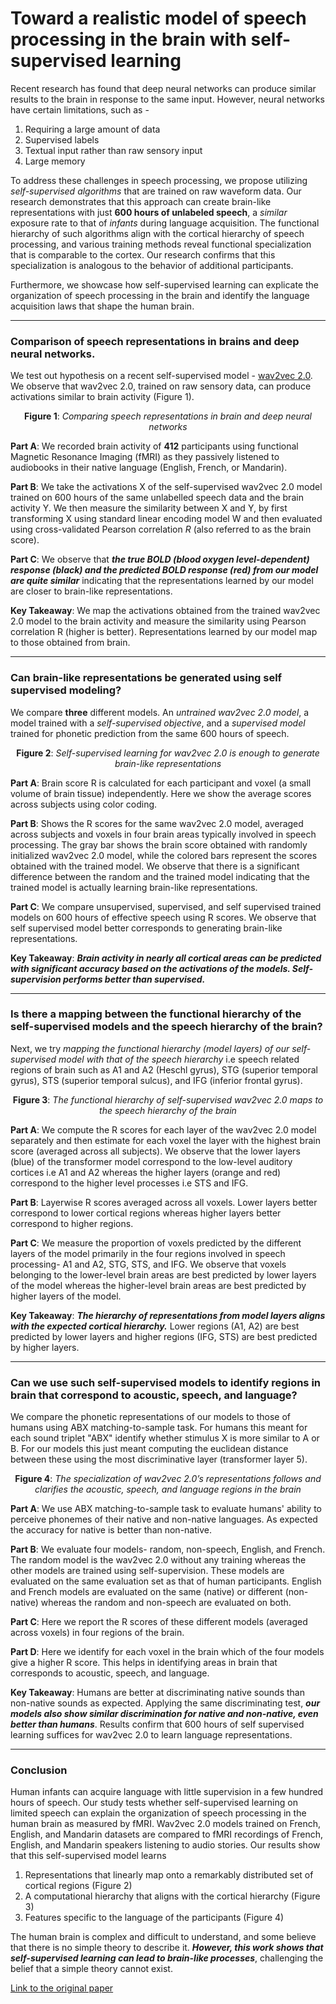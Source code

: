 # Toward a realistic model of speech processing in the brain with self-supervised learning

Recent research has found that deep neural networks can produce similar results to the brain in response to the same input. However, neural networks have certain limitations, such as -
1. Requiring a large amount of data
2. Supervised labels
3. Textual input rather than raw sensory input
4. Large memory

To address these challenges in speech processing, we propose utilizing _self-supervised algorithms_ that are trained on raw waveform data. Our research demonstrates that this approach can create brain-like representations with just **600 hours of unlabeled speech**, a _similar_ exposure rate to that of _infants_ during language acquisition. The functional hierarchy of such algorithms align with the cortical hierarchy of speech processing, and various training methods reveal functional specialization that is comparable to the cortex. Our research confirms that this specialization is analogous to the behavior of additional participants.

Furthermore, we showcase how self-supervised learning can explicate the organization of speech processing in the brain and identify the language acquisition laws that shape the human brain.
<hr>

### Comparison of speech representations in brains and deep neural networks.
We test out hypothesis on a recent self-supervised model - <a href="https://www.google.com/search?client=safari&rls=en&q=wav2vec+2.0&ie=UTF-8&oe=UTF-8">wav2vec 2.0</a>. We observe that wav2vec 2.0, trained on raw sensory data, can produce activations similar to brain activity (Figure 1).
<p align="center">
    <img src="figure1.png" alt><br>
    <b>Figure 1</b>: <em>Comparing speech representations in brain and deep neural networks</em>
</p>

**Part A**: We recorded brain activity of **412** participants using functional Magnetic Resonance Imaging (fMRI) as they passively listened to audiobooks in their native language (English, French, or Mandarin).

**Part B**: We take the activations X of the self-supervised wav2vec 2.0 model trained on 600 hours of the same unlabelled speech data and the brain activity Y. We then measure the similarity between X and Y, by first transforming X using standard linear encoding model W and then evaluated using cross-validated Pearson correlation _R_ (also referred to as the brain score).

**Part C**: We observe that **_the true BOLD (blood oxygen level-dependent) response (black) and the predicted BOLD response (red) from our model are quite similar_** indicating that the representations learned by our model are closer to brain-like representations.

**Key Takeaway**: We map the activations obtained from the trained wav2vec 2.0 model to the brain activity and measure the similarity using Pearson correlation R (higher is better). Representations learned by our model map to those obtained from brain.
<hr>

### Can brain-like representations be generated using self supervised modeling?
We compare **three** different models. An _untrained wav2vec 2.0 model_, a model trained with a _self-supervised objective_, and a _supervised model_ trained for phonetic prediction from the same 600 hours of speech.
<p align="center">
    <img src="figure2.png" alt><br>
    <b>Figure 2</b>: <em>Self-supervised learning for wav2vec 2.0 is enough to generate brain-like representations</em>
</p>

**Part A**: Brain score R is calculated for each participant and voxel (a small volume of brain tissue) independently. Here we show the average scores across subjects using color coding. 

**Part B**: Shows the R scores for the same wav2vec 2.0 model, averaged across subjects and voxels in four brain areas typically involved in speech processing. The gray bar shows the brain score obtained with randomly initialized wav2vec 2.0 model, while the colored bars represent the scores obtained with the trained model. We observe that there is a significant difference between the random and the trained model indicating that the trained model is actually learning brain-like representations.

**Part C**: We compare unsupervised, supervised, and self supervised trained models on 600 hours of effective speech using R scores. We observe that self supervised model better corresponds to generating brain-like representations.

**Key Takeaway**: **_Brain activity in nearly all cortical areas can be predicted with significant accuracy based on the activations of the models. Self-supervision performs better than supervised._**
<hr>

### Is there a mapping between the functional hierarchy of the self-supervised models and the speech hierarchy of the brain?
Next, we try _mapping the functional hierarchy (model layers) of our self-supervised model with that of the speech hierarchy_ i.e speech related regions of brain such as A1 and A2 (Heschl gyrus), STG (superior temporal gyrus), STS (superior temporal sulcus), and IFG (inferior frontal gyrus).
<p align="center">
    <img src="figure3.png" alt><br>
    <b>Figure 3</b>: <em>The functional hierarchy of self-supervised wav2vec 2.0 maps to the speech hierarchy of the brain</em>
</p>

**Part A**: We compute the R scores for each layer of the wav2vec 2.0 model separately and then estimate for each voxel the layer with the highest brain score (averaged across all subjects). We observe that the lower layers (blue) of the transformer model correspond to the low-level auditory cortices i.e A1 and A2 whereas the higher layers (orange and red) correspond to the higher level processes i.e STS and IFG.

**Part B**: Layerwise R scores averaged across all voxels. Lower layers better correspond to lower cortical regions whereas higher layers better correspond to higher regions.

**Part C**: We measure the proportion of voxels predicted by the different layers of the model primarily in the four regions involved in speech processing- A1 and A2, STG, STS, and IFG. We observe that voxels belonging to the lower-level brain areas are best predicted by lower layers of the model whereas the higher-level brain areas are best predicted by higher layers of the model.

**Key Takeaway**: **_The hierarchy of representations from model layers aligns with the expected cortical hierarchy._** Lower regions (A1, A2) are best predicted by lower layers and higher regions (IFG, STS) are best predicted by higher layers.
<hr>

###  Can we use such self-supervised models to identify regions in brain that correspond to acoustic, speech, and language?
We compare the phonetic representations of our models to those of humans using ABX matching-to-sample task. For humans this meant for each sound triplet "ABX" identify whether stimulus X is more similar to A or B. For our models this just meant computing the euclidean distance between these using the most discriminative layer (transformer layer 5).
<p align="center">
    <img src="figure4.png" alt><br>
    <b>Figure 4</b>: <em>The specialization of wav2vec 2.0’s representations follows and clarifies the acoustic, speech, and language regions in the brain</em>
</p>

**Part A**: We use ABX matching-to-sample task to evaluate humans' ability to perceive phonemes of their native and non-native languages. As expected the accuracy for native is better than non-native.

**Part B**: We evaluate four models- random, non-speech, English, and French. The random model is the wav2vec 2.0 without any training whereas the other models are trained using self-supervision. These models are evaluated on the same evaluation set as that of human participants. English and French models are evaluated on the same (native) or different (non-native) whereas the random and non-speech are evaluated on both.

**Part C**: Here we report the R scores of these different models (averaged across voxels) in four regions of the brain.

**Part D**: Here we identify for each voxel in the brain which of the four models give a higher R score. This helps in identifying areas in brain that corresponds to acoustic, speech, and language.

**Key Takeaway**: Humans are better at discriminating native sounds than non-native sounds as expected. Applying the same discriminating test, **_our models also show similar discrimination for native and non-native, even better than humans_**. Results confirm that 600 hours of self supervised learning suffices for wav2vec 2.0 to learn language representations. 
<hr>

### Conclusion
Human infants can acquire language with little supervision in a few hundred hours of speech. Our study tests whether self-supervised learning on limited speech can explain the organization of speech processing in the human brain as measured by fMRI. Wav2vec 2.0 models trained on French, English, and Mandarin datasets are compared to fMRI recordings of French, English, and Mandarin speakers listening to audio stories. Our results show that this self-supervised model learns 
1. Representations that linearly map onto a remarkably distributed set of cortical regions (Figure 2)
2. A computational hierarchy that aligns with the cortical hierarchy (Figure 3)
3. Features specific to the language of the participants (Figure 4)

The human brain is complex and difficult to understand, and some believe that there is no simple theory to describe it. **_However, this work shows that self-supervised learning can lead to brain-like processes_**, challenging the belief that a simple theory cannot exist.

[Link to the original paper](https://openreview.net/pdf?id=Y6A4-R_Hgsw)
